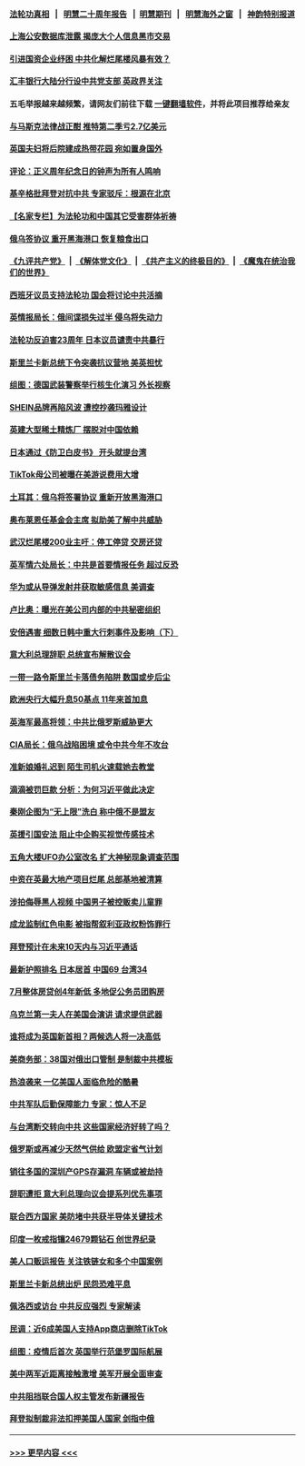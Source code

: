 #### [法轮功真相](https://github.com/gfw-breaker/truth/blob/master/README.md?t=0) &nbsp;&nbsp;|&nbsp;&nbsp; [明慧二十周年报告](https://github.com/gfw-breaker/mh-reports/blob/master/README.md?t=0) &nbsp;&nbsp;|&nbsp;&nbsp;[明慧期刊](https://github.com/gfw-breaker/mh-qikan) &nbsp;&nbsp;|&nbsp;&nbsp; [明慧海外之窗](https://github.com/gfw-breaker/mh-news/blob/master/README.md?t=0) &nbsp;&nbsp;|&nbsp;&nbsp; [神韵特别报道](https://github.com/gfw-breaker/mh-news/blob/master/shenyun.md?t=0)
#### [上海公安数据库泄露 揭庞大个人信息黑市交易](../pages/nsc418/n13787355.md?t=07230701) 
#### [引进国资企业纾困 中共化解烂尾楼风暴有效？](../pages/nsc418/n13787083.md?t=07230701) 
#### [汇丰银行大陆分行设中共党支部 英政界关注](../pages/nsc418/n13787349.md?t=07230701) 
#### 五毛举报越来越频繁，请网友们前往下载 [一键翻墙软件](https://github.com/gfw-breaker/ssr-accounts)，并将此项目推荐给亲友
#### [与马斯克法律战正酣 推特第二季亏2.7亿美元](../pages/nsc418/n13787258.md?t=07230701) 
#### [英国夫妇将后院建成热带花园 宛如置身国外](../pages/nsc418/n13787026.md?t=07230701) 
#### [评论：正义周年纪念日的钟声为所有人鸣响](../pages/nsc418/n13787109.md?t=07230701) 
#### [基辛格批拜登对抗中共 专家驳斥：根源在北京](../pages/nsc418/n13787082.md?t=07230701) 
#### [【名家专栏】为法轮功和中国其它受害群体祈祷](../pages/nsc418/n13787107.md?t=07230701) 
#### [俄乌签协议 重开黑海港口 恢复粮食出口](../pages/nsc418/n13787273.md?t=07230701) 
#### [《九评共产党》](https://github.com/begood0513/9ping.md/blob/master/README.md) &nbsp;|&nbsp; [《解体党文化》](../../../../jtdwh.md/blob/master/README.md)  &nbsp;|&nbsp; [《共产主义的终极目的》](../../../../gczydzjmd.md/blob/master/README.md) &nbsp;|&nbsp; [《魔鬼在统治我们的世界》](../../../../mgztzwmdsj.md/blob/master/README.md) 
#### [西班牙议员支持法轮功 国会将讨论中共活摘](../pages/nsc418/n13787224.md?t=07230701) 
#### [英情报局长：俄间谍损失过半 侵乌将失动力](../pages/nsc418/n13787194.md?t=07230701) 
#### [法轮功反迫害23周年 日本议员谴责中共暴行](../pages/nsc418/n13787038.md?t=07230701) 
#### [斯里兰卡新总统下令突袭抗议营地 美英担忧](../pages/nsc418/n13787078.md?t=07230701) 
#### [组图：德国武装警察举行核生化演习 外长视察](../pages/nsc418/n13786850.md?t=07230701) 
#### [SHEIN品牌再陷风波 遭控抄袭玛雅设计](../pages/nsc418/n13786998.md?t=07230701) 
#### [英建大型稀土精炼厂 摆脱对中国依赖](../pages/nsc418/n13786915.md?t=07230701) 
#### [日本通过《防卫白皮书》 开头就提台湾](../pages/nsc418/n13786786.md?t=07230701) 
#### [TikTok母公司被曝在美游说费用大增](../pages/nsc418/n13786384.md?t=07230701) 
#### [土耳其：俄乌将签署协议 重新开放黑海港口](../pages/nsc418/n13786428.md?t=07230701) 
#### [奥布莱恩任基金会主席 拟助美了解中共威胁](../pages/nsc418/n13786288.md?t=07230701) 
#### [武汉烂尾楼200业主吁：停工停贷 交房还贷](../pages/nsc418/n13786152.md?t=07230701) 
#### [英军情六处局长：中共是首要情报任务 超过反恐](../pages/nsc418/n13786328.md?t=07230701) 
#### [华为或从导弹发射井获取敏感信息 美调查](../pages/nsc418/n13786198.md?t=07230701) 
#### [卢比奥：曝光在美公司内部的中共秘密组织](../pages/nsc418/n13786308.md?t=07230701) 
#### [安倍遇害 细数日韩中重大行刺事件及影响（下）](../pages/nsc418/n13786289.md?t=07230701) 
#### [意大利总理辞职 总统宣布解散议会](../pages/nsc418/n13786089.md?t=07230701) 
#### [一带一路令斯里兰卡落债务陷阱 数国或步后尘](../pages/nsc418/n13786290.md?t=07230701) 
#### [欧洲央行大幅升息50基点 11年来首加息](../pages/nsc418/n13786222.md?t=07230701) 
#### [英海军最高将领：中共比俄罗斯威胁更大](../pages/nsc418/n13786267.md?t=07230701) 
#### [CIA局长：俄乌战陷困境 或令中共今年不攻台](../pages/nsc418/n13786225.md?t=07230701) 
#### [准新娘婚礼迟到 陌生司机火速载她去教堂](../pages/nsc418/n13785988.md?t=07230701) 
#### [滴滴被罚巨款 分析：为何习近平做此决定](../pages/nsc418/n13786090.md?t=07230701) 
#### [秦刚企图为“无上限”洗白 称中俄不是盟友](../pages/nsc418/n13785999.md?t=07230701) 
#### [英援引国安法 阻止中企购买视觉传感技术](../pages/nsc418/n13786022.md?t=07230701) 
#### [五角大楼UFO办公室改名 扩大神秘现象调查范围](../pages/nsc418/n13785968.md?t=07230701) 
#### [中资在英最大地产项目烂尾 总部基地被清算](../pages/nsc418/n13785551.md?t=07230701) 
#### [涉拍侮辱黑人视频 中国男子被控贩卖儿童罪](../pages/nsc418/n13785704.md?t=07230701) 
#### [成龙监制红色电影 被指帮叙利亚政权粉饰罪行](../pages/nsc418/n13785624.md?t=07230701) 
#### [拜登预计在未来10天内与习近平通话](../pages/nsc418/n13785770.md?t=07230701) 
#### [最新护照排名 日本居首 中国69 台湾34](../pages/nsc418/n13785578.md?t=07230701) 
#### [7月整体房贷创4年新低 多地促公务员团购房](../pages/nsc418/n13785316.md?t=07230701) 
#### [乌克兰第一夫人在美国会演讲 请求提供武器](../pages/nsc418/n13785558.md?t=07230701) 
#### [谁将成为英国新首相？两候选人将一决高低](../pages/nsc418/n13785505.md?t=07230701) 
#### [美商务部：38国对俄出口管制 是制裁中共模板](../pages/nsc418/n13785546.md?t=07230701) 
#### [热浪袭来 一亿美国人面临危险的酷暑](../pages/nsc418/n13785443.md?t=07230701) 
#### [中共军队后勤保障能力 专家：惊人不足](../pages/nsc418/n13785315.md?t=07230701) 
#### [与台湾断交转向中共 这些国家经济好转了吗？](../pages/nsc418/n13785465.md?t=07230701) 
#### [俄罗斯或再减少天然气供给 欧盟定省气计划](../pages/nsc418/n13785535.md?t=07230701) 
#### [销往多国的深圳产GPS存漏洞 车辆或被劫持](../pages/nsc418/n13785393.md?t=07230701) 
#### [辞职遭拒 意大利总理向议会提系列优先事项](../pages/nsc418/n13785418.md?t=07230701) 
#### [联合西方国家 美防堵中共获半导体关键技术](../pages/nsc418/n13784887.md?t=07230701) 
#### [印度一枚戒指镶24679颗钻石 创世界纪录](../pages/nsc418/n13785190.md?t=07230701) 
#### [美人口贩运报告 关注铁链女和多个中国案例](../pages/nsc418/n13785235.md?t=07230701) 
#### [斯里兰卡新总统出炉 民怨恐难平息](../pages/nsc418/n13785368.md?t=07230701) 
#### [佩洛西或访台 中共反应强烈 专家解读](../pages/nsc418/n13785258.md?t=07230701) 
#### [民调：近6成美国人支持App商店删除TikTok](../pages/nsc418/n13785206.md?t=07230701) 
#### [组图：疫情后首次 英国举行范堡罗国际航展](../pages/nsc418/n13785207.md?t=07230701) 
#### [美中两军近距离接触激增 美军开展全面审查](../pages/nsc418/n13785161.md?t=07230701) 
#### [中共阻挡联合国人权主管发布新疆报告](../pages/nsc418/n13784940.md?t=07230701) 
#### [拜登拟制裁非法扣押美国人国家 剑指中俄](../pages/nsc418/n13784765.md?t=07230701) 

----
#### [ >>> 更早内容 <<< ](../indexes/nsc418-earlier.md)
